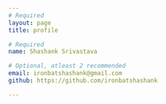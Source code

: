 ```yaml
---
# Required
layout: page
title: profile

# Required
name: Shashank Srivastava

# Optional, atleast 2 recommended
email: ironbatshashank@gmail.com
github: https://github.com/ironbatshashank

---
```

